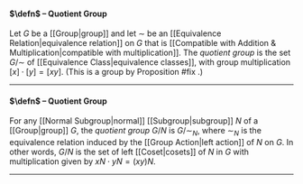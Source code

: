 #### $\defn$ – Quotient Group
Let $G$ be a [[Group|group]] and let $\sim$ be an [[Equivalence Relation|equivalence relation]] on $G$ that is [[Compatible with Addition & Multiplication|compatible with multiplication]]. The *quotient group* is the set $G/\sim$ of [[Equivalence Class|equivalence classes]], with group multiplication $[x]\cdot [y] = [xy]$. (This is a group by Proposition #fix .)
***

#### $\defn$ – Quotient Group
For any [[Normal Subgroup|normal]] [[Subgroup|subgroup]] $N$ of a [[Group|group]] $G$, the *quotient group* $G/N$ is $G/\sim_N$, where $\sim_N$ is the equivalence relation induced by the [[Group Action|left action]] of $N$ on $G$. In other words, $G/N$ is the set of left [[Coset|cosets]] of $N$ in $G$ with multiplication given by $xN\cdot yN=(xy)N$. 
***